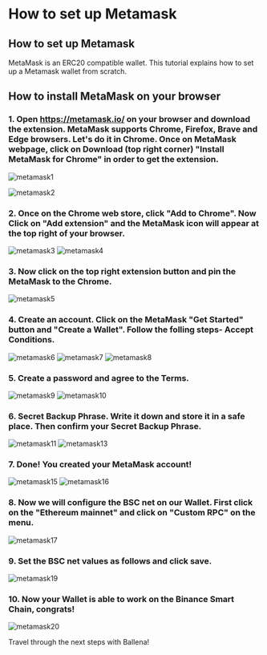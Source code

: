 # How to set up Metamask

## How to set up Metamask

MetaMask is an ERC20 compatible wallet. This tutorial explains how to set up a Metamask wallet from scratch. 

## How to install MetaMask on your browser <a id="how-to-install-MetaMask-on-your-browser"></a>

### 1. Open https://metamask.io/ on your browser and download the extension. MetaMask supports Chrome, Firefox, Brave and Edge browsers. Let's do it in Chrome. Once on MetaMask webpage, click on Download (top right corner) "Install MetaMask for Chrome" in order to get the extension.


![metamask1](https://user-images.githubusercontent.com/79335891/108597302-b12a0680-7388-11eb-9231-de6cea038883.png)

![metamask2](https://user-images.githubusercontent.com/79335891/108597303-b1c29d00-7388-11eb-9d6b-b0dd2ca6e8ed.png)


### 2. Once on the Chrome web store, click "Add to Chrome". Now Click on "Add extension" and the MetaMask icon will appear at the top right of your browser.

![metamask3](https://user-images.githubusercontent.com/79335891/108597304-b1c29d00-7388-11eb-848c-19b439507156.png)
![metamask4](https://user-images.githubusercontent.com/79335891/108597305-b25b3380-7388-11eb-9f6c-142ac6bbdd06.png)

### 3. Now click on the top right extension button and pin the MetaMask to the Chrome.

![metamask5](https://user-images.githubusercontent.com/79335891/108597306-b2f3ca00-7388-11eb-91db-8b109454d676.png)

### 4. Create an account. Click on the MetaMask "Get Started" button and "Create a Wallet". Follow the folling steps- Accept Conditions.

![metamask6](https://user-images.githubusercontent.com/79335891/108597307-b38c6080-7388-11eb-81d3-5ee6b7683c43.png)
![metamask7](https://user-images.githubusercontent.com/79335891/108597308-b38c6080-7388-11eb-8336-4f37ef7b3373.png)
![metamask8](https://user-images.githubusercontent.com/79335891/108597309-b38c6080-7388-11eb-8650-23b91f521607.png)

### 5. Create a password and agree to the Terms.

![metamask9](https://user-images.githubusercontent.com/79335891/108597310-b424f700-7388-11eb-91b5-3dd1aa7b7f2d.png)
![metamask10](https://user-images.githubusercontent.com/79335891/108597311-b424f700-7388-11eb-8914-3486c49c9969.png)

### 6. Secret Backup Phrase. Write it down and store it in a safe place. Then confirm your Secret Backup Phrase.

![metamask11](https://user-images.githubusercontent.com/79335891/108597312-b424f700-7388-11eb-87f6-a2a026b295e5.png)
![metamask13](https://user-images.githubusercontent.com/79335891/108597314-b4bd8d80-7388-11eb-913b-1c4f2b9bc6af.png)

### 7. Done! You created your MetaMask account!

![metamask15](https://user-images.githubusercontent.com/79335891/108597315-b4bd8d80-7388-11eb-8c85-5074f7ce79e3.png)
![metamask16](https://user-images.githubusercontent.com/79335891/108597316-b5562400-7388-11eb-9751-fbf9b7b8cfe3.png)

### 8. Now we will configure the BSC net on our Wallet. First click on the "Ethereum mainnet" and click on "Custom RPC" on the menu.

![metamask17](https://user-images.githubusercontent.com/79335891/108597780-1b43ab00-738b-11eb-8b8f-abf7481ad127.png)

### 9. Set the BSC net values as follows and click save.

![metamask19](https://user-images.githubusercontent.com/79335891/108597783-1c74d800-738b-11eb-973f-9a89f22fe0ae.png)

### 10. Now your Wallet is able to work on the Binance Smart Chain, congrats!

![metamask20](https://user-images.githubusercontent.com/79335891/108597785-1c74d800-738b-11eb-9e21-c3db4fcdcaad.png)

Travel through the next steps with Ballena!


